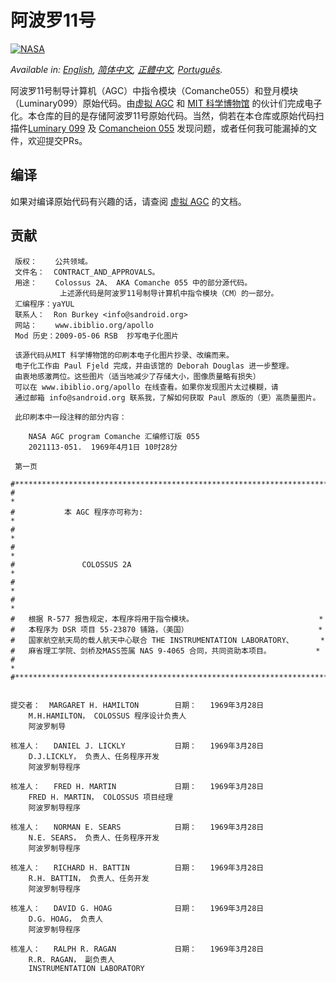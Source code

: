 # 阿波罗11号
[![NASA][1]][2]

*Available in: [English](README.md), [简体中文](README.zh_cn.md), [正體中文](README.zh_tw.md), [Português](README.pt_br.md).*

阿波罗11号制导计算机（AGC）中指令模块（Comanche055）和登月模块（Luminary099）原始代码。由[虚拟 AGC](http://www.ibiblio.org/apollo/) 和 [MIT 科学博物馆](http://web.mit.edu/museum/) 的伙计们完成电子化。本仓库的目的是存储阿波罗11号原始代码。当然，倘若在本仓库或原始代码扫描件[Luminary 099](http://www.ibiblio.org/apollo/ScansForConversion/Luminary099/) 及 [Comancheion 055](http://www.ibiblio.org/apollo/ScansForConversion/Comanche055/) 发现问题，或者任何我可能漏掉的文件，欢迎提交PRs。

## 编译

如果对编译原始代码有兴趣的话，请查阅 [虚拟 AGC](https://github.com/rburkey2005/virtualagc) 的文档。

## 贡献
```plain
 版权：    公共领域。
 文件名：  CONTRACT_AND_APPROVALS。
 用途：    Colossus 2A、 AKA Comanche 055 中的部分源代码。
           上述源代码是阿波罗11号制导计算机中指令模块（CM）的一部分。
 汇编程序：yaYUL
 联系人：  Ron Burkey <info@sandroid.org>
 网站：    www.ibiblio.org/apollo
 Mod 历史：2009-05-06 RSB  抄写电子化图片

 该源代码从MIT 科学博物馆的印刷本电子化图片抄录、改编而来。
 电子化工作由 Paul Fjeld 完成，并由该馆的 Deborah Douglas 进一步整理。
 由衷地感激两位。这些图片（适当地减少了存储大小，图像质量略有损失）
 可以在 www.ibiblio.org/apollo 在线查看。如果你发现图片太过模糊，请
 通过邮箱 info@sandroid.org 联系我，了解如何获取 Paul 原版的（更）高质量图片。

 此印刷本中一段注释的部分内容：

    NASA AGC program Comanche 汇编修订版 055
    2021113-051.  1969年4月1日 10时28分

 第一页

#************************************************************************
#                                                                       *
#           本 AGC 程序亦可称为:                                         *
#                                                                       *
#                                                                       *
#               COLOSSUS 2A                                             *
#                                                                       *
#                                                                       *
#   根据 R-577 报告规定，本程序将用于指令模块。                            *
#   本程序为 DSR 项目 55-23870 铺路，（美国）                             *
#   国家航空航天局的载人航天中心联合 THE INSTRUMENTATION LABORATORY、      *
#   麻省理工学院、剑桥及MASS签属 NAS 9-4065 合同，共同资助本项目。          *
#                                                                       *
#************************************************************************


提交者：  MARGARET H. HAMILTON        日期：   1969年3月28日
    M.H.HAMILTON， COLOSSUS 程序设计负责人
    阿波罗制导

核准人：   DANIEL J. LICKLY           日期：   1969年3月28日
    D.J.LICKLY， 负责人、任务程序开发
    阿波罗制导程序

核准人：   FRED H. MARTIN             日期：   1969年3月28日
    FRED H. MARTIN， COLOSSUS 项目经理
    阿波罗制导程序

核准人：   NORMAN E. SEARS            日期：   1969年3月28日
    N.E. SEARS， 负责人、任务程序开发
    阿波罗制导程序

核准人：   RICHARD H. BATTIN          日期：   1969年3月28日
    R.H. BATTIN， 负责人、任务开发
    阿波罗制导程序

核准人：   DAVID G. HOAG              日期：   1969年3月28日
    D.G. HOAG， 负责人
    阿波罗制导程序

核准人：   RALPH R. RAGAN             日期：   1969年3月28日
    R.R. RAGAN， 副负责人
    INSTRUMENTATION LABORATORY
```

[1]:https://cdn.rawgit.com/aleen42/badges/c9246f74/src/nasa.svg
[2]:https://www.nasa.gov/mission_pages/apollo/missions/apollo11.html
